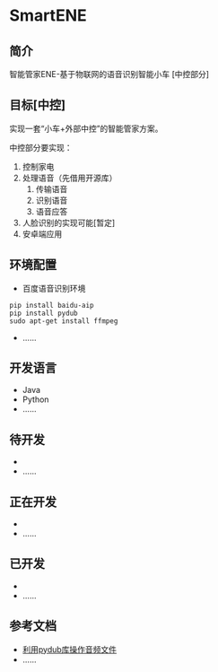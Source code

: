 # SmartENE
## 简介
智能管家ENE-基于物联网的语音识别智能小车 [中控部分]
## 目标[中控]
实现一套“小车+外部中控”的智能管家方案。

中控部分要实现：
1. 控制家电
2. 处理语音（先借用开源库）
 	1. 传输语音
 	2. 识别语音
 	3. 语音应答
3. 人脸识别的实现可能[暂定]
4. 安卓端应用

## 环境配置
+ 百度语音识别环境
```
pip install baidu-aip
pip install pydub
sudo apt-get install ffmpeg
```
+  ......





## 开发语言
+ Java
+ Python
+ ......

## 待开发
+ 
+ ......


## 正在开发
+ 
+ ......

## 已开发
+ 
+ ......

## 参考文档
+ [利用pydub库操作音频文件](http://blog.csdn.net/wr132/article/details/59133085)
+ ......
